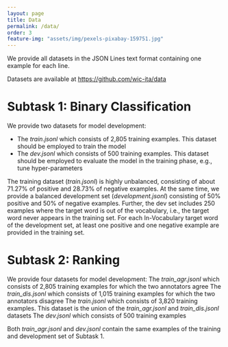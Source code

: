 ```yaml
---
layout: page
title: Data
permalink: /data/
order: 3
feature-img: "assets/img/pexels-pixabay-159751.jpg"
---
```



<script>
const ul = document.getElementsByTagName("nav")[0].getElementsByTagName("ul")[0];
ul.innerHTML = `
            <li>
                <a class="clear" aria-label="Home" title="Home" href="/index.html">
                     Home 
                </a>
            </li>
            <li class="separator"> | </li>
            <li>
                <a class="clear" aria-label="Submit Results" title="Submit Results" href="/submit/">
                     Submit Results 
                </a>
            </li>
            <li class="separator"> | </li>
            <li>
                <a class="clear" aria-label="Tasks" title="Tasks" href="/task/">
                     Tasks 
                </a>
            </li>
            <li class="separator"> | </li>
            <li>
                <a class="clear" aria-label="Data" title="Data" href="/data/">
                     Data 
                </a>
            </li>
            <li class="separator"> | </li>
            <li>
                <a class="clear" aria-label="Important Dates" title="Important Dates" href="/dates/">
                     Important Dates 
                </a>
            </li>
            <li class="separator"> | </li>
            <li>
                <a class="clear" aria-label="Organizers" title="Organizers" href="/organizers/">
                     Organizers 
                </a>
            </li>
            <li class="separator"> | </li>
        <li class="separator"> | </li>
            <li>
            	<a id="theme-toggle" title="Home " aria-label="Home" onclick="themeToggle()">
            		<i class="fas fa-adjust" aria-hidden="true"></i>
            	</a>
            </li>
`;
</script>



We provide all datasets in the JSON Lines text format containing one example for each line. 

Datasets are available at <a href="https://github.com/wic-ita/data">https://github.com/wic-ita/data</a>


<h1>Subtask 1: Binary Classification</h1>
We provide two datasets for model development:
<ul>
	<li>The <i>train.jsonl</i> which consists of 2,805 training examples. This dataset should be employed to train the model</li>
	<li>The <i>dev.jsonl</i> which consists of 500 training examples. This dataset should be employed to evaluate the model in the training phase, e.g., tune hyper-parameters </li>
</ul>

The training dataset (<i>train.jsonl</i>) is highly unbalanced, consisting of about 71.27% of positive and 28.73% of negative examples. At the same time, we provide a balanced development set (<i>development.jsonl</i>) consisting of 50% positive and 50% of negative examples.
Further, the dev set includes 250 examples where the target word is out of the vocabulary, i.e., the target word never appears in the training set.
For each In-Vocabulary target word of the development set, at least one positive and one negative example are provided in the training set.



<h1>Subtask 2: Ranking</h1>
We provide four datasets for model development:
The <i>train_agr.jsonl</i> which consists of 2,805 training examples for which the two annotators agree
The <i>train_dis.jsonl</i> which consists of 1,015 training examples for which the two annotators disagree
The <i>train.jsonl</i> which consists of 3,820 training examples. This dataset is the union of the <i>train_agr.jsonl</i> and <i>train_dis.jsonl</i> datasets
The <i>dev.jsonl</i> which consists of 500 training examples


Both <i>train\_agr.jsonl</i> and <i>dev.jsonl</i> contain the same examples of the training and development set of Subtask 1. 
